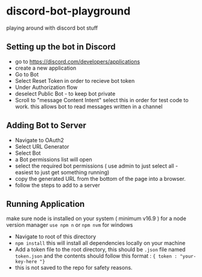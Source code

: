 # discord-bot-playground
playing around with discord bot stuff

## Setting up the bot in Discord
* go to https://discord.com/developers/applications
* create a new application 
* Go to Bot
* Select Reset Token in order to recieve bot token
* Under Authorization flow 
* deselect Public Bot - to keep bot private
* Scroll to "message Content Intent" select this in order for test code to work. this allows bot to read messages written in a channel

## Adding Bot to Server
* Navigate to OAuth2
* Select URL Generator
* Select Bot
* a Bot permissions list will open
* select the required bot permissions ( use admin to just select all - easiest to just get something running)
* copy the generated URL from the bottom of the page into a browser.
* follow the steps to add to a server

## Running Application 

make sure node is installed on your system ( minimum v16.9 )
for a node version manager ```use npm n``` or ```npm nvm``` for windows

* Navigate to root of this directory 
* ```npm install``` this will install all dependencies locally on your machine
* Add a token file to the root directory, this should be ```.json``` file named ```token.json``` and the contents should follow this format :
```{ token : "your-key-here "}```
* this is not saved to the repo for safety reasons.


